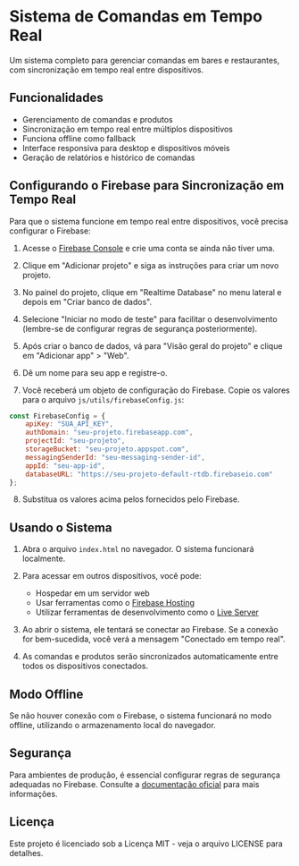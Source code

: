 # Sistema de Comandas em Tempo Real

Um sistema completo para gerenciar comandas em bares e restaurantes, com sincronização em tempo real entre dispositivos.

## Funcionalidades

- Gerenciamento de comandas e produtos
- Sincronização em tempo real entre múltiplos dispositivos
- Funciona offline como fallback
- Interface responsiva para desktop e dispositivos móveis
- Geração de relatórios e histórico de comandas

## Configurando o Firebase para Sincronização em Tempo Real

Para que o sistema funcione em tempo real entre dispositivos, você precisa configurar o Firebase:

1. Acesse o [Firebase Console](https://console.firebase.google.com/) e crie uma conta se ainda não tiver uma.

2. Clique em "Adicionar projeto" e siga as instruções para criar um novo projeto.

3. No painel do projeto, clique em "Realtime Database" no menu lateral e depois em "Criar banco de dados".

4. Selecione "Iniciar no modo de teste" para facilitar o desenvolvimento (lembre-se de configurar regras de segurança posteriormente).

5. Após criar o banco de dados, vá para "Visão geral do projeto" e clique em "Adicionar app" > "Web".

6. Dê um nome para seu app e registre-o.

7. Você receberá um objeto de configuração do Firebase. Copie os valores para o arquivo `js/utils/firebaseConfig.js`:

```javascript
const FirebaseConfig = {
    apiKey: "SUA_API_KEY",
    authDomain: "seu-projeto.firebaseapp.com",
    projectId: "seu-projeto",
    storageBucket: "seu-projeto.appspot.com",
    messagingSenderId: "seu-messaging-sender-id",
    appId: "seu-app-id",
    databaseURL: "https://seu-projeto-default-rtdb.firebaseio.com"
};
```

8. Substitua os valores acima pelos fornecidos pelo Firebase.

## Usando o Sistema

1. Abra o arquivo `index.html` no navegador. O sistema funcionará localmente.

2. Para acessar em outros dispositivos, você pode:
   - Hospedar em um servidor web
   - Usar ferramentas como o [Firebase Hosting](https://firebase.google.com/docs/hosting)
   - Utilizar ferramentas de desenvolvimento como o [Live Server](https://marketplace.visualstudio.com/items?itemName=ritwickdey.LiveServer)

3. Ao abrir o sistema, ele tentará se conectar ao Firebase. Se a conexão for bem-sucedida, você verá a mensagem "Conectado em tempo real".

4. As comandas e produtos serão sincronizados automaticamente entre todos os dispositivos conectados.

## Modo Offline

Se não houver conexão com o Firebase, o sistema funcionará no modo offline, utilizando o armazenamento local do navegador.

## Segurança

Para ambientes de produção, é essencial configurar regras de segurança adequadas no Firebase. Consulte a [documentação oficial](https://firebase.google.com/docs/database/security) para mais informações.

## Licença

Este projeto é licenciado sob a Licença MIT - veja o arquivo LICENSE para detalhes. 
